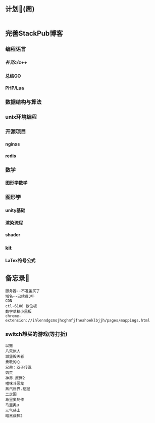 ## 计划📖(周)
```

```
## 完善StackPub博客
### 编程语言
##### 补充c/c++
#### 总结GO
#### PHP/Lua

### 数据结构与算法

### unix环境编程

### 开源项目
#### nginxs
#### redis

### 数学
#### 图形学数学

### 图形学
#### unity基础
#### 渲染流程
#### shader


### kit
#### LaTex符号公式

## 备忘录📕
``` 
服务器--不准备买了
域名--已续费3年
CDN
ctl-6100 数位板
数字草稿小黑板
chrome-extension://ihlenndgcmojhcghmfjfneahoeklbjjh/pages/mappings.html
```

### switch想买的游戏(等打折)
```
以撒
八荒旅人
城堡毁灭者
勇敢的心
兄弟：双子传说
饥荒
神界.原罪2
喵咪斗恶龙
蒸汽世界.挖掘
二之国
马里奥制作
马里奥u
元气骑士
暗黑战神2
```
